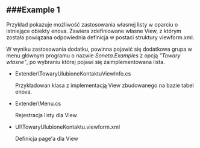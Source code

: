 ﻿###Example 1
-----------------------------------------------------------------------------------------------------

Przykład pokazuje możliwość zastosowania własnej listy w oparciu o istniejące obiekty enova. Zawiera zdefiniowane własne    View, z którym została powiązana odpowiednia definicja w postaci struktury viewform.xml. 
    
W wyniku zastosowania dodatku, powinna pojawić się dodatkowa grupa w menu głównym programu o nazwie *Soneta.Examples* z opcją *"Towary własne"*, po wybraniu której pojawi się zaimplementowana lista.

* Extender\TowaryUlubioneKontaktuViewInfo.cs

    Przykładowan klasa z implementacją View zbudowanego na bazie tabel enova.
* Extender\Menu.cs

    Rejestracja listy dla View
* UI\TowaryUlubioneKontaktu.viewform.xml

    Definicja page'a dla View
    
